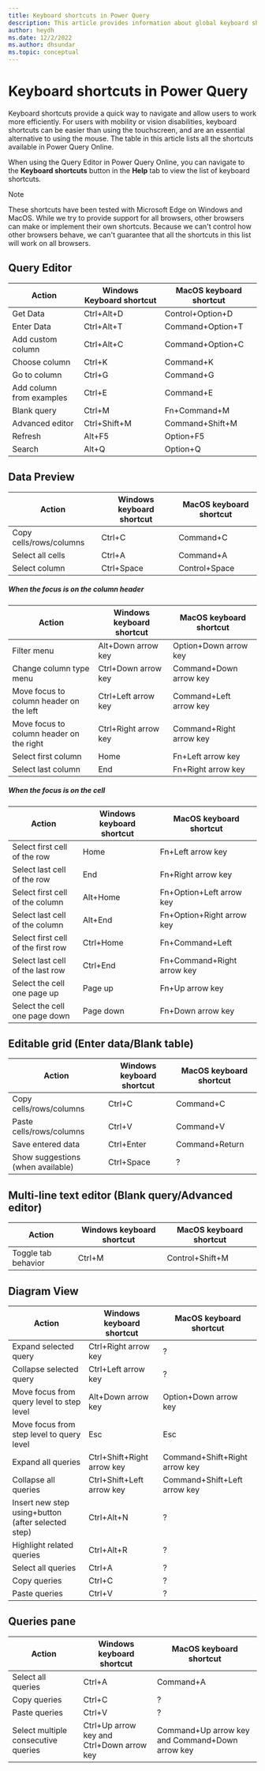 ```yaml
---
title: Keyboard shortcuts in Power Query
description: This article provides information about global keyboard shortcuts in Power Query Online.
author: heydh
ms.date: 12/2/2022
ms.author: dhsundar
ms.topic: conceptual
---
```


# Keyboard shortcuts in Power Query

Keyboard shortcuts provide a quick way to navigate and allow users to work more efficiently. For users with mobility or vision disabilities, keyboard shortcuts can be easier than using the touchscreen, and are an essential alternative to using the mouse. The table in this article lists all the shortcuts available in Power Query Online.

When using the Query Editor in Power Query Online, you can navigate to the **Keyboard shortcuts** button in the **Help** tab to view the list of keyboard shortcuts.

>[!NOTE]
>These shortcuts have been tested with Microsoft Edge on Windows and MacOS. While we try to provide support for all browsers, other browsers can make or implement their own shortcuts. Because we can't control how other browsers behave, we can't guarantee that all the shortcuts in this list will work on all browsers.

## Query Editor

| Action | Windows Keyboard shortcut | MacOS keyboard shortcut |
| --- | --- | --- |
| Get Data | Ctrl+Alt+D | Control+Option+D |
| Enter Data | Ctrl+Alt+T | Command+Option+T |
| Add custom column | Ctrl+Alt+C | Command+Option+C |
| Choose column | Ctrl+K | Command+K |
| Go to column | Ctrl+G | Command+G |
| Add column from examples | Ctrl+E | Command+E |
| Blank query | Ctrl+M | Fn+Command+M |
| Advanced editor | Ctrl+Shift+M | Command+Shift+M |
| Refresh | Alt+F5 | Option+F5 |
| Search | Alt+Q | Option+Q |

## Data Preview

| Action | Windows keyboard shortcut | MacOS keyboard shortcut |
| --- | --- | --- |
| Copy cells/rows/columns | Ctrl+C | Command+C |
| Select all cells | Ctrl+A | Command+A |
| Select column | Ctrl+Space | Control+Space |

##### When the focus is on the column header

| Action | Windows keyboard shortcut | MacOS keyboard shortcut |
| --- | --- | --- |
| Filter menu | Alt+Down arrow key | Option+Down arrow key |
| Change column type menu | Ctrl+Down arrow key | Command+Down arrow key |
| Move focus to column header on the left | Ctrl+Left arrow key | Command+Left arrow key |
| Move focus to column header on the right | Ctrl+Right arrow key  | Command+Right arrow key |
| Select first column | Home | Fn+Left arrow key |
| Select last column | End | Fn+Right arrow key |

##### When the focus is on the cell

| Action | Windows keyboard shortcut | MacOS keyboard shortcut |
| --- | --- | --- |
| Select first cell of the row | Home | Fn+Left arrow key |
| Select last cell of the row | End | Fn+Right arrow key |
| Select first cell of the column | Alt+Home | Fn+Option+Left arrow key |
| Select last cell of the column | Alt+End | Fn+Option+Right arrow key |
| Select first cell of the first row | Ctrl+Home | Fn+Command+Left |
| Select last cell of the last row | Ctrl+End | Fn+Command+Right arrow key |
| Select the cell one page up | Page up | Fn+Up arrow key |
| Select the cell one page down | Page down | Fn+Down arrow key |

## Editable grid (Enter data/Blank table)

| Action | Windows keyboard shortcut| MacOS keyboard shortcut |
| --- | --- | --- |
| Copy cells/rows/columns | Ctrl+C | Command+C |
| Paste cells/rows/columns | Ctrl+V | Command+V |
| Save entered data | Ctrl+Enter | Command+Return |
| Show suggestions (when available) | Ctrl+Space | ? |

## Multi-line text editor (Blank query/Advanced editor)

| Action | Windows keyboard shortcut| MacOS keyboard shortcut |
| --- | --- | --- |
| Toggle tab behavior | Ctrl+M | Control+Shift+M |

## Diagram View

| Action | Windows keyboard shortcut | MacOS keyboard shortcut |
| --- | --- | --- |
| Expand selected query | Ctrl+Right arrow key | ? |
| Collapse selected query | Ctrl+Left arrow key | ? |
| Move focus from query level to step level | Alt+Down arrow key | Option+Down arrow key |
| Move focus from step level to query level | Esc | Esc |
| Expand all queries | Ctrl+Shift+Right arrow key | Command+Shift+Right arrow key |
| Collapse all queries | Ctrl+Shift+Left arrow key | Command+Shift+Left arrow key |
| Insert new step using+button (after selected step) | Ctrl+Alt+N | ? |
| Highlight related queries | Ctrl+Alt+R | ? |
| Select all queries | Ctrl+A | ? |
| Copy queries | Ctrl+C | ? |
| Paste queries | Ctrl+V | ? |

## Queries pane

| Action | Windows keyboard shortcut | MacOS keyboard shortcut |
| --- | --- | --- |
| Select all queries | Ctrl+A | Command+A |
| Copy queries | Ctrl+C | ? |
| Paste queries | Ctrl+V | ? |
| Select multiple consecutive queries | Ctrl+Up arrow key and Ctrl+Down arrow key | Command+Up arrow key and Command+Down arrow key |
